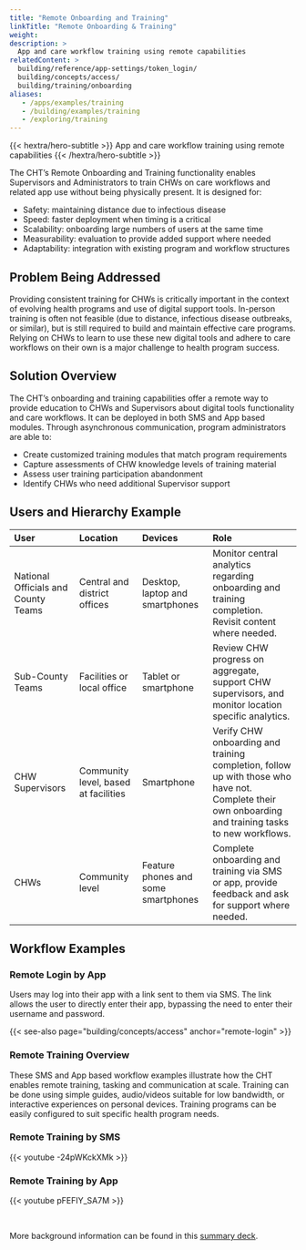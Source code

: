 ```yaml
---
title: "Remote Onboarding and Training"
linkTitle: "Remote Onboarding & Training"
weight:
description: >
  App and care workflow training using remote capabilities
relatedContent: >
  building/reference/app-settings/token_login/
  building/concepts/access/
  building/training/onboarding
aliases:
   - /apps/examples/training
   - /building/examples/training
   - /exploring/training
---
```


{{< hextra/hero-subtitle >}}
  App and care workflow training using remote capabilities
{{< /hextra/hero-subtitle >}}

The CHT’s Remote Onboarding and Training functionality enables Supervisors and Administrators to train CHWs on care workflows and related app use without being physically present. It is designed for:

* Safety: maintaining distance due to infectious disease
* Speed: faster deployment when timing is a critical
* Scalability: onboarding large numbers of users at the same time
* Measurability: evaluation to provide added support where needed
* Adaptability: integration with existing program and workflow structures

## Problem Being Addressed

Providing consistent training for CHWs is critically important in the context of evolving health programs and use of digital support tools. In-person training is often not feasible (due to distance, infectious disease outbreaks, or similar), but is still required to build and maintain effective care programs. Relying on CHWs to learn to use these new digital tools and adhere to care workflows on their own is a major challenge to health program success.

## Solution Overview

The CHT’s onboarding and training capabilities offer a remote way to provide education to CHWs and Supervisors about digital tools functionality and care workflows. It can be deployed in both SMS and App based modules. Through asynchronous communication, program administrators are able to:

* Create customized training modules that match program requirements
* Capture assessments of CHW knowledge levels of training material
* Assess user training participation abandonment
* Identify CHWs who need additional Supervisor support

## Users and Hierarchy Example

| User                                 | Location                               | Devices                             | Role                                                                                                                                                                                                                                              |
| :----------------------------------- | :------------------------------------- | :---------------------------------- | :---------------------------------------------------------------------------------------------------------------------------------------------------- |
| National Officials and County Teams  | Central and district offices           | Desktop, laptop and smartphones     | Monitor central analytics regarding onboarding and training completion. Revisit content where needed.                                                 |
| Sub-County Teams                     | Facilities or local office             | Tablet or smartphone                | Review CHW progress on aggregate, support CHW supervisors, and monitor location specific analytics.                                                   |
| CHW Supervisors                      | Community level, based at facilities   | Smartphone                          | Verify CHW onboarding and training completion, follow up with those who have not. Complete their own onboarding and training tasks to new workflows.  |                                                                                                      |
| CHWs                                 | Community level                        | Feature phones and some smartphones | Complete onboarding and training via SMS or app, provide feedback and ask for support where needed.                                                   |


## Workflow Examples

### Remote Login by App

Users may log into their app with a link sent to them via SMS. The link allows the user to directly enter their app, bypassing the need to enter their username and password.

{{< see-also page="building/concepts/access" anchor="remote-login" >}}

### Remote Training Overview

These SMS and App based workflow examples illustrate how the CHT enables remote training, tasking and communication at scale. Training can be done using simple guides, audio/videos suitable for low bandwidth, or interactive experiences on personal devices. Training programs can be easily configured to suit specific health program needs.


### Remote Training by SMS

{{< youtube -24pWKckXMk >}}


### Remote Training by App

{{< youtube pFEFIY_SA7M >}}

<br>

More background information can be found in this [summary deck](https://docs.google.com/presentation/d/13bFoyU2vhwPiOUiVWzUJ2urtAyR6_XKTxp0XASCLVko).
